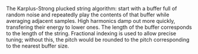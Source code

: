 The Karplus-Strong plucked string algorithm: start with a buffer full of random noise and repeatedly play the contents of that buffer while averaging adjacent samples. High harmonics damp out more quickly, transfering their energy to lower ones. The length of the buffer corresponds to the length of the string. Fractional indexing is used to allow precise tuning; without this, the pitch would be rounded to the pitch corresponding to the nearest buffer size.
